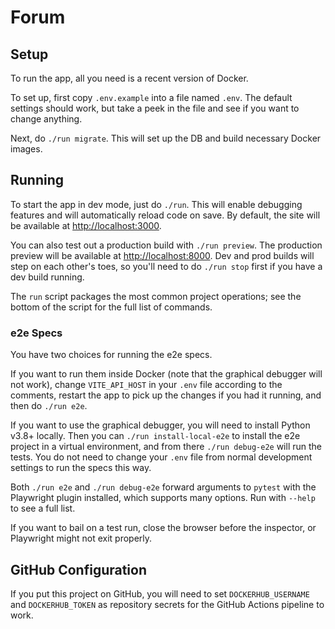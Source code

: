# Forum

## Setup

To run the app, all you need is a recent version of Docker.

To set up, first copy `.env.example` into a file named `.env`. The
default settings should work, but take a peek in the file and see if
you want to change anything.

Next, do `./run migrate`. This will set up the DB and build necessary
Docker images.

## Running

To start the app in dev mode, just do `./run`. This will enable
debugging features and will automatically reload code on save. By
default, the site will be available at
[http://localhost:3000](http://localhost:3000).

You can also test out a production build with `./run preview`. The
production preview will be available at
[http://localhost:8000](http://localhost:8000). Dev and prod builds
will step on each other's toes, so you'll need to do `./run stop`
first if you have a dev build running.

The `run` script packages the most common project operations; see the
bottom of the script for the full list of commands.

### e2e Specs

You have two choices for running the e2e specs.

If you want to run them inside Docker (note that the graphical
debugger will not work), change `VITE_API_HOST` in your `.env` file
according to the comments, restart the app to pick up the changes if
you had it running, and then do `./run e2e`.

If you want to use the graphical debugger, you will need to install
Python v3.8+ locally. Then you can `./run install-local-e2e` to
install the e2e project in a virtual environment, and from there
`./run debug-e2e` will run the tests. You do not need to change your
`.env` file from normal development settings to run the specs this
way.

Both `./run e2e` and `./run debug-e2e` forward arguments to `pytest`
with the Playwright plugin installed, which supports many options. Run
with `--help` to see a full list.

If you want to bail on a test run, close the browser before the
inspector, or Playwright might not exit properly.

## GitHub Configuration

If you put this project on GitHub, you will need to set
`DOCKERHUB_USERNAME` and `DOCKERHUB_TOKEN` as repository secrets for
the GitHub Actions pipeline to work.
